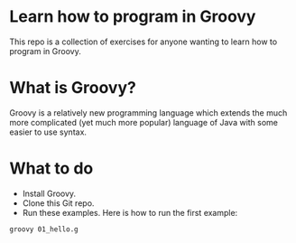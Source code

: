 # Learn how to program in Groovy

This repo is a collection of exercises for anyone wanting to learn how
to program in Groovy.

# What is Groovy?

Groovy is a relatively new programming language which extends the much
more complicated (yet much more popular) language of Java with some
easier to use syntax.

# What to do

 * Install Groovy.
 * Clone this Git repo.
 * Run these examples. Here is how to run the first example:

```
groovy 01_hello.g
```
